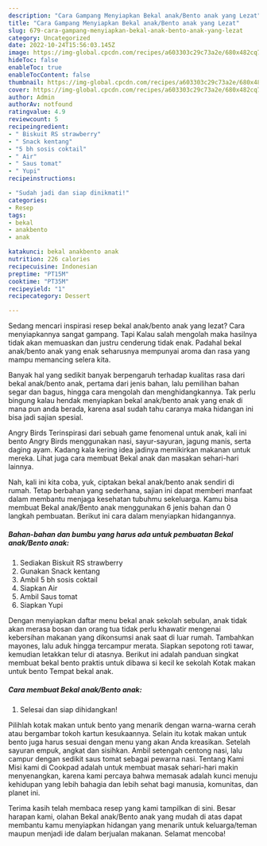 ```yaml
---
description: "Cara Gampang Menyiapkan Bekal anak/Bento anak yang Lezat"
title: "Cara Gampang Menyiapkan Bekal anak/Bento anak yang Lezat"
slug: 679-cara-gampang-menyiapkan-bekal-anak-bento-anak-yang-lezat
category: Uncategorized
date: 2022-10-24T15:56:03.145Z
image: https://img-global.cpcdn.com/recipes/a603303c29c73a2e/680x482cq70/bekal-anakbento-anak-foto-resep-utama.jpg
hideToc: false
enableToc: true
enableTocContent: false
thumbnail: https://img-global.cpcdn.com/recipes/a603303c29c73a2e/680x482cq70/bekal-anakbento-anak-foto-resep-utama.jpg
cover: https://img-global.cpcdn.com/recipes/a603303c29c73a2e/680x482cq70/bekal-anakbento-anak-foto-resep-utama.jpg
author: Admin
authorAv: notfound
ratingvalue: 4.9
reviewcount: 5
recipeingredient:
- " Biskuit RS strawberry"
- " Snack kentang"
- "5 bh sosis coktail"
- " Air"
- " Saus tomat"
- " Yupi"
recipeinstructions:

- "Sudah jadi dan siap dinikmati!"
categories:
- Resep
tags:
- bekal
- anakbento
- anak

katakunci: bekal anakbento anak 
nutrition: 226 calories
recipecuisine: Indonesian
preptime: "PT15M"
cooktime: "PT35M"
recipeyield: "1"
recipecategory: Dessert

---
```



Sedang mencari inspirasi resep bekal anak/bento anak yang lezat? Cara menyiapkannya sangat gampang. Tapi Kalau salah mengolah maka hasilnya tidak akan memuaskan dan justru cenderung tidak enak. Padahal bekal anak/bento anak yang enak seharusnya mempunyai aroma dan rasa yang mampu memancing selera kita.


Banyak hal yang sedikit banyak berpengaruh terhadap kualitas rasa dari bekal anak/bento anak, pertama dari jenis bahan, lalu pemilihan bahan segar dan bagus, hingga cara mengolah dan menghidangkannya. Tak perlu bingung kalau hendak menyiapkan bekal anak/bento anak yang enak di mana pun anda berada, karena asal sudah tahu caranya maka hidangan ini bisa jadi sajian spesial.

Angry Birds Terinspirasi dari sebuah game fenomenal untuk anak, kali ini bento Angry Birds menggunakan nasi, sayur-sayuran, jagung manis, serta daging ayam. Kadang kala kering idea jadinya memikirkan makanan untuk mereka. Lihat juga cara membuat Bekal anak dan masakan sehari-hari lainnya.


Nah, kali ini kita coba, yuk, ciptakan bekal anak/bento anak sendiri di rumah. Tetap berbahan yang sederhana, sajian ini dapat memberi manfaat dalam membantu menjaga kesehatan tubuhmu sekeluarga. Kamu bisa membuat Bekal anak/Bento anak menggunakan 6 jenis bahan dan 0 langkah pembuatan. Berikut ini cara dalam menyiapkan hidangannya.

<!--inarticleads1-->

##### Bahan-bahan dan bumbu yang harus ada untuk pembuatan Bekal anak/Bento anak:

1. Sediakan  Biskuit RS strawberry
1. Gunakan  Snack kentang
1. Ambil 5 bh sosis coktail
1. Siapkan  Air
1. Ambil  Saus tomat
1. Siapkan  Yupi


Dengan menyiapkan daftar menu bekal anak sekolah sebulan, anak tidak akan merasa bosan dan orang tua tidak perlu khawatir mengenai kebersihan makanan yang dikonsumsi anak saat di luar rumah. Tambahkan mayones, lalu aduk hingga tercampur merata. Siapkan sepotong roti tawar, kemudian letakkan telur di atasnya. Berikut ini adalah panduan singkat membuat bekal bento praktis untuk dibawa si kecil ke sekolah Kotak makan untuk bento Tempat bekal anak. 

<!--inarticleads2-->

##### Cara membuat Bekal anak/Bento anak:


1. Selesai dan siap dihidangkan!

Pilihlah kotak makan untuk bento yang menarik dengan warna-warna cerah atau bergambar tokoh kartun kesukaannya. Selain itu kotak makan untuk bento juga harus sesuai dengan menu yang akan Anda kreasikan. Setelah sayuran empuk, angkat dan sisihkan. Ambil setengah centong nasi, lalu campur dengan sedikit saus tomat sebagai pewarna nasi. Tentang Kami Misi kami di Cookpad adalah untuk membuat masak sehari-hari makin menyenangkan, karena kami percaya bahwa memasak adalah kunci menuju kehidupan yang lebih bahagia dan lebih sehat bagi manusia, komunitas, dan planet ini. 

Terima kasih telah membaca resep yang kami tampilkan di sini. Besar harapan kami, olahan Bekal anak/Bento anak yang mudah di atas dapat membantu kamu menyiapkan hidangan yang menarik untuk keluarga/teman maupun menjadi ide dalam berjualan makanan. Selamat mencoba!
